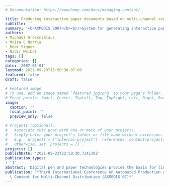 ```yaml
---
# Documentation: https://wowchemy.com/docs/managing-content/

title: Producing interactive paper documents based on multi-channel content publishing
subtitle: ''
summary: '<b>AXMEDIS 2007</b><br/>System for generating interactive paper documents that combine printed media with digital content, enabling multi-channel distribution—users scan printed codes to access video, audio, or dynamic web elements linked to a physical page.'
authors:
- Michael Grossniklaus
- Moira C Norrie
- Beat Signer
- Nadir Weibel
tags: []
categories: []
date: '2007-01-01'
lastmod: 2021-09-23T15:50:30-07:00
featured: false
draft: false

# Featured image
# To use, add an image named `featured.jpg/png` to your page's folder.
# Focal points: Smart, Center, TopLeft, Top, TopRight, Left, Right, BottomLeft, Bottom, BottomRight.
image:
  caption: ''
  focal_point: ''
  preview_only: false

# Projects (optional).
#   Associate this post with one or more of your projects.
#   Simply enter your project's folder or file name without extension.
#   E.g. `projects = ["internal-project"]` references `content/project/deep-learning/index.md`.
#   Otherwise, set `projects = []`.
projects: []
publishDate: '2021-09-23T22:50:30.714139Z'
publication_types:
- '1'
abstract: 'Digital pen and paper technologies provide the basis for linking digital content and services to printed materials in the form of interactive paper publications. To realise the potential of these technologies, it is important to develop platforms and tools that can support the large-scale publishing of interactive paper documents. We show how an extensible content management system that was developed to support context-aware publishing was used for the production of interactive paper documents. The publishing process consists of two phases and requires one channel to support the production of the document together with cross-media link definitions and a second channel to support interaction with the document.'
publication: "*Third International Conference on Automated Production of Cross Media\
  \ Content for Multi-Channel Distribution (AXMEDIS'07)*"
---
```

